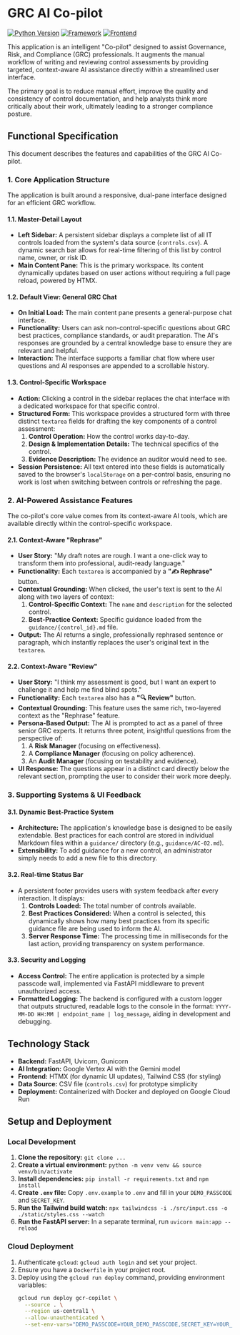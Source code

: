 # GRC AI Co-pilot

[![Python Version](https://img.shields.io/badge/python-3.11+-blue.svg)](https://www.python.org/downloads/)
[![Framework](https://img.shields.io/badge/FastAPI-0.110.0-green.svg)](https://fastapi.tiangolo.com/)
[![Frontend](https://img.shields.io/badge/HTMX-1.9.10-blue)](https://htmx.org/)

This application is an intelligent "Co-pilot" designed to assist Governance, Risk, and Compliance (GRC) professionals. It augments the manual workflow of writing and reviewing control assessments by providing targeted, context-aware AI assistance directly within a streamlined user interface.

The primary goal is to reduce manual effort, improve the quality and consistency of control documentation, and help analysts think more critically about their work, ultimately leading to a stronger compliance posture.

## Functional Specification

This document describes the features and capabilities of the GRC AI Co-pilot.

### 1. Core Application Structure

The application is built around a responsive, dual-pane interface designed for an efficient GRC workflow.

#### 1.1. Master-Detail Layout
-   **Left Sidebar:** A persistent sidebar displays a complete list of all IT controls loaded from the system's data source (`controls.csv`). A dynamic search bar allows for real-time filtering of this list by control name, owner, or risk ID.
-   **Main Content Pane:** This is the primary workspace. Its content dynamically updates based on user actions without requiring a full page reload, powered by HTMX.

#### 1.2. Default View: General GRC Chat
-   **On Initial Load:** The main content pane presents a general-purpose chat interface.
-   **Functionality:** Users can ask non-control-specific questions about GRC best practices, compliance standards, or audit preparation. The AI's responses are grounded by a central knowledge base to ensure they are relevant and helpful.
-   **Interaction:** The interface supports a familiar chat flow where user questions and AI responses are appended to a scrollable history.

#### 1.3. Control-Specific Workspace
-   **Action:** Clicking a control in the sidebar replaces the chat interface with a dedicated workspace for that specific control.
-   **Structured Form:** This workspace provides a structured form with three distinct `textarea` fields for drafting the key components of a control assessment:
    1.  **Control Operation:** How the control works day-to-day.
    2.  **Design & Implementation Details:** The technical specifics of the control.
    3.  **Evidence Description:** The evidence an auditor would need to see.
-   **Session Persistence:** All text entered into these fields is automatically saved to the browser's `localStorage` on a per-control basis, ensuring no work is lost when switching between controls or refreshing the page.

### 2. AI-Powered Assistance Features

The co-pilot's core value comes from its context-aware AI tools, which are available directly within the control-specific workspace.

#### 2.1. Context-Aware "Rephrase"
-   **User Story:** "My draft notes are rough. I want a one-click way to transform them into professional, audit-ready language."
-   **Functionality:** Each `textarea` is accompanied by a **"✍️ Rephrase"** button.
-   **Contextual Grounding:** When clicked, the user's text is sent to the AI along with two layers of context:
    1.  **Control-Specific Context:** The `name` and `description` for the selected control.
    2.  **Best-Practice Context:** Specific guidance loaded from the `guidance/{control_id}.md` file.
-   **Output:** The AI returns a single, professionally rephrased sentence or paragraph, which instantly replaces the user's original text in the `textarea`.

#### 2.2. Context-Aware "Review"
-   **User Story:** "I think my assessment is good, but I want an expert to challenge it and help me find blind spots."
-   **Functionality:** Each `textarea` also has a **"🔍 Review"** button.
-   **Contextual Grounding:** This feature uses the same rich, two-layered context as the "Rephrase" feature.
-   **Persona-Based Output:** The AI is prompted to act as a panel of three senior GRC experts. It returns three potent, insightful questions from the perspective of:
    1.  A **Risk Manager** (focusing on effectiveness).
    2.  A **Compliance Manager** (focusing on policy adherence).
    3.  An **Audit Manager** (focusing on testability and evidence).
-   **UI Response:** The questions appear in a distinct card directly below the relevant section, prompting the user to consider their work more deeply.

### 3. Supporting Systems & UI Feedback

#### 3.1. Dynamic Best-Practice System
-   **Architecture:** The application's knowledge base is designed to be easily extendable. Best practices for each control are stored in individual Markdown files within a `guidance/` directory (e.g., `guidance/AC-02.md`).
-   **Extensibility:** To add guidance for a new control, an administrator simply needs to add a new file to this directory.

#### 3.2. Real-time Status Bar
-   A persistent footer provides users with system feedback after every interaction. It displays:
    1.  **Controls Loaded:** The total number of controls available.
    2.  **Best Practices Considered:** When a control is selected, this dynamically shows how many best practices from its specific guidance file are being used to inform the AI.
    3.  **Server Response Time:** The processing time in milliseconds for the last action, providing transparency on system performance.

#### 3.3. Security and Logging
-   **Access Control:** The entire application is protected by a simple passcode wall, implemented via FastAPI middleware to prevent unauthorized access.
-   **Formatted Logging:** The backend is configured with a custom logger that outputs structured, readable logs to the console in the format: `YYYY-MM-DD HH:MM | endpoint_name | log_message`, aiding in development and debugging.

## Technology Stack

-   **Backend:** FastAPI, Uvicorn, Gunicorn
-   **AI Integration:** Google Vertex AI with the Gemini model
-   **Frontend:** HTMX (for dynamic UI updates), Tailwind CSS (for styling)
-   **Data Source:** CSV file (`controls.csv`) for prototype simplicity
-   **Deployment:** Containerized with Docker and deployed on Google Cloud Run

## Setup and Deployment

### Local Development

1.  **Clone the repository:** `git clone ...`
2.  **Create a virtual environment:** `python -m venv venv && source venv/bin/activate`
3.  **Install dependencies:** `pip install -r requirements.txt` and `npm install`
4.  **Create `.env` file:** Copy `.env.example` to `.env` and fill in your `DEMO_PASSCODE` and `SECRET_KEY`.
5.  **Run the Tailwind build watch:** `npx tailwindcss -i ./src/input.css -o ./static/styles.css --watch`
6.  **Run the FastAPI server:** In a separate terminal, run `uvicorn main:app --reload`

### Cloud Deployment

1.  Authenticate `gcloud`: `gcloud auth login` and set your project.
2.  Ensure you have a `Dockerfile` in your project root.
3.  Deploy using the `gcloud run deploy` command, providing environment variables:
    ```bash
    gcloud run deploy gcr-copilot \
      --source . \
      --region us-central1 \
      --allow-unauthenticated \
      --set-env-vars="DEMO_PASSCODE=YOUR_DEMO_PASSCODE,SECRET_KEY=YOUR_SECRET_KEY"
    ```
